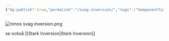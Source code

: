 ```yaml
---
{"dg-publish":true,"permalink":"/svag-inversion/","tags":["komponentfysik"]}
---
```


![nmos svag inversion.png](/img/user/images/nmos%20svag%20inversion.png)

se också [[Stark Inversion\|Stark Inversion]]